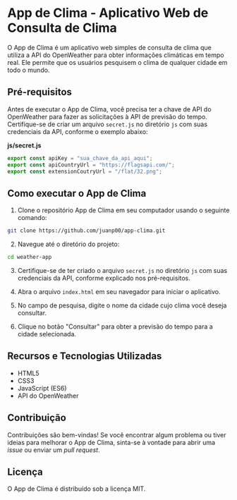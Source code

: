 # App de Clima - Aplicativo Web de Consulta de Clima

O App de Clima é um aplicativo web simples de consulta de clima que utiliza a API do OpenWeather para obter informações climáticas em tempo real. Ele permite que os usuários pesquisem o clima de qualquer cidade em todo o mundo.

## Pré-requisitos

Antes de executar o App de Clima, você precisa ter a chave de API do OpenWeather para fazer as solicitações à API de previsão do tempo. Certifique-se de criar um arquivo `secret.js` no diretório `js` com suas credenciais da API, conforme o exemplo abaixo:

**js/secret.js**
```javascript
export const apiKey = "sua_chave_da_api_aqui";
export const apiCountryUrl = "https://flagsapi.com/";
export const extensionCoutryUrl = "/flat/32.png";
```

## Como executar o App de Clima

1. Clone o repositório App de Clima em seu computador usando o seguinte comando:

```bash
git clone https://github.com/juanp00/app-clima.git
```

2. Navegue até o diretório do projeto:

```bash
cd weather-app
```

3. Certifique-se de ter criado o arquivo `secret.js` no diretório `js` com suas credenciais da API, conforme explicado nos pré-requisitos.

4. Abra o arquivo `index.html` em seu navegador para iniciar o aplicativo.

5. No campo de pesquisa, digite o nome da cidade cujo clima você deseja consultar.

6. Clique no botão "Consultar" para obter a previsão do tempo para a cidade selecionada.

## Recursos e Tecnologias Utilizadas

- HTML5
- CSS3
- JavaScript (ES6)
- API do OpenWeather

## Contribuição

Contribuições são bem-vindas! Se você encontrar algum problema ou tiver ideias para melhorar o App de Clima, sinta-se à vontade para abrir uma _issue_ ou enviar um _pull request_.

## Licença

O App de Clima é distribuído sob a licença MIT.